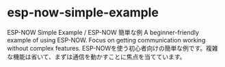 # esp-now-simple-example
ESP-NOW Simple Example / ESP-NOW 簡単な例  A beginner-friendly example of using ESP-NOW. Focus on getting communication working without complex features. ESP-NOWを使う初心者向けの簡単な例です。複雑な機能は省いて、まずは通信を動かすことに焦点を当てています。
